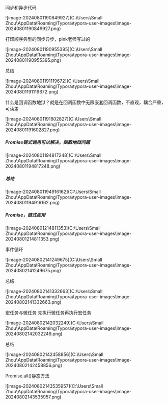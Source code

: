  同步和异步代码

![image-20240801190849927](C:\Users\Small Zhou\AppData\Roaming\Typora\typora-user-images\image-20240801190849927.png)

打印顺序典型的同步异步，pink老师写过的

![image-20240801190955395](C:\Users\Small Zhou\AppData\Roaming\Typora\typora-user-images\image-20240801190955395.png)

总结

![image-20240801191119672](C:\Users\Small Zhou\AppData\Roaming\Typora\typora-user-images\image-20240801191119672.png)

什么是回调函数地狱？就是在回调函数中无限嵌套回调函数，不直观，耦合严重，可读差

![image-20240801191602827](C:\Users\Small Zhou\AppData\Roaming\Typora\typora-user-images\image-20240801191602827.png)

##### Promise链式调用可以解决，函数地狱问题

![image-20240801194817248](C:\Users\Small Zhou\AppData\Roaming\Typora\typora-user-images\image-20240801194817248.png)

##### 总结

![image-20240801194916162](C:\Users\Small Zhou\AppData\Roaming\Typora\typora-user-images\image-20240801194916162.png)

##### Promise，链式应用

![image-20240801214811353](C:\Users\Small Zhou\AppData\Roaming\Typora\typora-user-images\image-20240801214811353.png)

事件循环

![image-20240802141249675](C:\Users\Small Zhou\AppData\Roaming\Typora\typora-user-images\image-20240802141249675.png)

总结

![image-20240802141332663](C:\Users\Small Zhou\AppData\Roaming\Typora\typora-user-images\image-20240802141332663.png)

宏任务与微任务 先执行微任务再执行宏任务

![image-20240802142032249](C:\Users\Small Zhou\AppData\Roaming\Typora\typora-user-images\image-20240802142032249.png)

总结

![image-20240802142458856](C:\Users\Small Zhou\AppData\Roaming\Typora\typora-user-images\image-20240802142458856.png)

Promise.all()静态方法

![image-20240802143535957](C:\Users\Small Zhou\AppData\Roaming\Typora\typora-user-images\image-20240802143535957.png)


